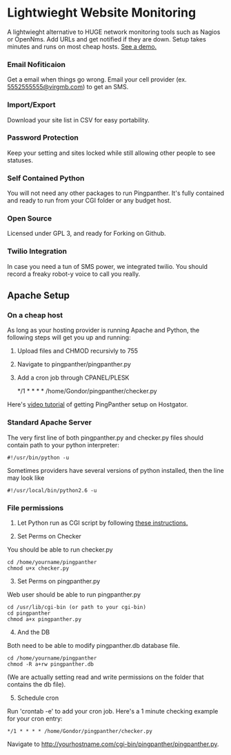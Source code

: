 Lightwieght Website Monitoring 
==============================

A lightwieght alternative to HUGE network monitoring tools such as Nagios or
OpenNms. Add URLs and get notified if they are down. Setup takes minutes and
runs on most cheap hosts. [See a
demo.](http://pinganther.org/demo/pingpanther.py)

### Email Nofiticaion

Get a email when things go wrong. Email your cell provider (ex.
5552555555@virgmb.com) to get an SMS.

### Import/Export

Download your site list in CSV for easy portability.

### Password Protection

Keep your setting and sites locked while still allowing other people to see
statuses.

### Self Contained Python

You will not need any other packages to run Pingpanther. It's fully contained
and ready to run from your CGI folder or any budget host.

### Open Source

Licensed under GPL 3, and ready for Forking on Github.

### Twilio Integration

In case you need a tun of SMS power, we integrated twilio. You should record a
freaky robot-y voice to call you really.


Apache Setup
------------


### On a cheap host

As long as your hosting provider is running Apache and Python, the following
steps will get you up and running:

1. Upload files and CHMOD recursivly to 755
2. Navigate to pingpanther/pingpanther.py
3. Add a cron job through CPANEL/PLESK

    */1 * * * * /home/Gondor/pingpanther/checker.py
    
Here's [video tutorial](http://screenbird.com/HCTJW7FK) of getting PingPanther setup on Hostgator. 

### Standard Apache Server 

The very first line of both pingpanther.py and checker.py files should contain path to your python interpreter:

    #!/usr/bin/python -u

Sometimes providers have several versions of python installed, then the line may look like

    #!/usr/local/bin/python2.6 -u

### File permissions

1. Let Python run as CGI script by following [these
instructions.](http://stackoverflow.com/questions/8910770/execute-python-cgi-from-cgi-bin-folder?rq=1)

2. Set Perms on Checker

You should be able to run checker.py

    cd /home/yourname/pingpanther
    chmod u+x checker.py

3. Set Perms on pingpanther.py

Web user should be able to run pingpanther.py

    cd /usr/lib/cgi-bin (or path to your cgi-bin)
    cd pingpanther
    chmod a+x pingpanther.py

4. And the DB

Both need to be able to modify pingpanther.db database file.

    cd /home/yourname/pingpanther
    chmod -R a+rw pingpanther.db

(We are actually setting read and write permissions on the folder that contains the db file).

5. Schedule cron

Run 'crontab -e' to add your cron job. Here's a 1 minute checking example for your cron entry:

    */1 * * * * /home/Gondor/pingpanther/checker.py

Navigate to http://yourhostname.com/cgi-bin/pingpanther/pingpanther.py. 

